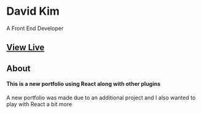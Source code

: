 # David Kim

A Front End Developer

## [View Live](holahoon.com)

## About

#### This is a new portfolio using React along with other plugins

A new portfolio was made due to an additional project and I also wanted to play with React a bit more
